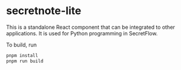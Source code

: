 # secretnote-lite

This is a standalone React component that can be integrated to other applications.
It is used for Python programming in SecretFlow.

To build, run
```sh
pnpm install
pnpm run build
```